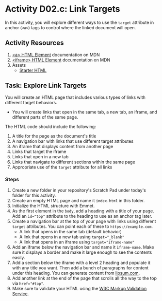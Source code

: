 

# Activity D02.c: Link Targets

In this activity, you will explore different ways to use the `target` attribute in anchor (`<a>`) tags to control where the linked document will open.

## Activity Resources

1. [&lt;a&gt; HTML Element](https://developer.mozilla.org/en-US/docs/Web/HTML/Element/a) documentation on MDN
2. [&lt;iframe&gt; HTML Element](https://developer.mozilla.org/en-US/docs/Web/HTML/Element/iframe) documentation on MDN
3. Assets
   * [Starter HTML](files/index.html)

## Task: Explore Link Targets

 You will create an HTML page that includes various types of links with different target behaviors.

* You will create links that open in the same tab, a new tab, an iframe, and different parts of the same page.

The HTML code should include the following:

1. A title for the page as the document's title
2. A navigation bar with links that use different target attributes
3. An iframe that displays content from another page
4. Links that target the iframe
5. Links that open in a new tab
6. Links that navigate to different sections within the same page
7. Appropriate use of the `target` attribute for all links

### Steps

1. Create a new folder in your repository's Scratch Pad under today's folder for this activity.
2. Create an empty HTML page and name it `index.html` in this folder.
3. Initialize the HTML structure with Emmet.
4. As the first element in the `body`, add a heading with a title of your page. Add an `id="top"` attribute to the heading to use as an anchor tag later.
5. Create a navigation bar at the top of your page with links using different `target` attributes. You can point each of these to `https://example.com`.
   * A link that opens in the same tab (default behavior)
   * A link that opens in a new tab using `target="_blank"`
   * A link that opens in an iframe using `target="iframe-name"`
6. Add an iframe below the navigation bar and name it `iframe-name`. Make sure it displays a border and make it large enough to see the contents easily.
5. Add a section below the iframe with a level 2 heading and populate it with any title you want. Then add a bunch of paragraphs for content under this heading. You can generate content from [lipsum.com](https://lipsum.com).
7. Add another link at the end of the page that scrolls all the way to the top via `href="#top"`.
8. Make sure to validate your HTML using the [W3C Markup Validation Service](https://validator.w3.org/).

